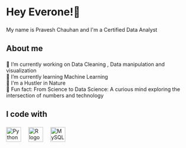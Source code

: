 <h1 align="left">Hey Everone!👋 </h1>

###

<p align="left">My name is Pravesh Chauhan and I'm a Certified Data Analyst</p>

###

<h2 align="left">About me</h2>

###

<p align="left">🔭 I’m currently working on Data Cleaning , Data manipulation and visualization<br>🌱 I’m currently learning Machine Learning<br>🎯 I'm a Hustler in Nature<br>🎲 Fun fact: From Science to Data Science: A curious mind exploring the intersection of numbers and technology</p>

###

<h2 align="left">I code with</h2>

###

<div align="left">
  <img src="https://cdn.jsdelivr.net/gh/devicons/devicon/icons/Python/Python-original.svg" height="40" alt="Python logo"  />
  <img width="12" />
  <img src="https://cdn.jsdelivr.net/gh/devicons/devicon/icons/R/R-original.svg" height="40" alt="R logo"  />
  <img width="12" />
  <img src="https://cdn.jsdelivr.net/gh/devicons/devicon/icons/MySQL/MySQL.svg" height="40" alt="MySQL logo"  />
  <img width="12" />
</div>

###
